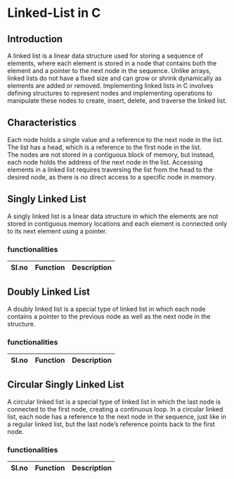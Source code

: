 # Linked-List in C
## Introduction
A linked list is a linear data structure used for storing a sequence of elements, where each element is stored in a node that contains both the element and a pointer to the next node in the sequence. Unlike arrays, linked lists do not have a fixed size and can grow or shrink dynamically as elements are added or removed. Implementing linked lists in C involves defining structures to represent nodes and implementing operations to manipulate these nodes to create, insert, delete, and traverse the linked list.<br>

## Characteristics
Each node holds a single value and a reference to the next node in the list.<br>
The list has a head, which is a reference to the first node in the list.<br>
The nodes are not stored in a contiguous block of memory, but instead, each node holds the address of the next node in the list.
Accessing elements in a linked list requires traversing the list from the head to the desired node, as there is no direct access to a specific node in memory.<br>

## Singly Linked List
A singly linked list is a linear data structure in which the elements are not stored in contiguous memory locations and each element is connected only to its next element using a pointer.<br>

### functionalities
|Sl.no|Function|Description|
|-----|--------|-----------|

## Doubly Linked List
A doubly linked list is a special type of linked list in which each node contains a pointer to the previous node as well as the next node in the structure.<br>

### functionalities
|Sl.no|Function|Description|
|-----|--------|-----------|

## Circular Singly Linked List
A circular linked list is a special type of linked list in which the last node is connected to the first node, creating a continuous loop. In a circular linked list, each node has a reference to the next node in the sequence, just like in a regular linked list, but the last node’s reference points back to the first node.<br>

### functionalities
|Sl.no|Function|Description|
|-----|--------|-----------|
